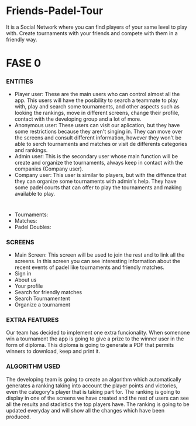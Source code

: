 # Friends-Padel-Tour
It is a Social Network where you can find players of your same level to play with. Create tournaments with your friends and compete with them in a friendly way.
# FASE 0


### ENTITIES
- Player user: These are the main users who can control almost all the app. This users will have the posibility to search a teammate to play with, play and search some tournaments, and other aspects such as looking the rankings, move in different screens, change their profile, contact with the developing group and a lot of more.
- Anonymous user: These users can visit our aplication, but they have some restrictions because they aren't singing in. They can move over the screens and consult different information, however they won't be able to serch tournaments and matches or visit de differents categories and rankings.  
- Admin user: This is the secondary user whose main function will be create and organize the tournaments, always keep in contact with the companies (Company user).
- Company user: This user is similar to players, but with the diffence that they can organize some tournaments with admin's help. They have some padel courts that can offer to play the tournaments and making available to play. 
#
- Tournaments: 
- Matches:
- Padel Doubles:

### SCREENS
- Main Screen: This screen will be used to join the rest and to link all the screens. In this screen you can see interesting information about the recent events of padel like tournaments and friendly matches. 
- Sign in
- About us
- Your profile
- Search for friendly matches
- Search Tournamentent 
- Organize a tournament

### EXTRA FEATURES
Our team has decided to implement one extra funcionality. When somenone win a tournament the app is going to give a prize to the winner user in the form of diploma. This diploma is going to generate a PDF that permits winners to download, keep and print it. 

### ALGORITHM USED
The developing team is going to create an algorithm which automatically generates a ranking taking into account the player points and victories, even the category's player that is taking part for. The ranking is going to display in one of the screens we have created and the rest of users can see all the results and stadistics the top players have. The ranking is going to be updated everyday and will show all the changes which have been produced.
